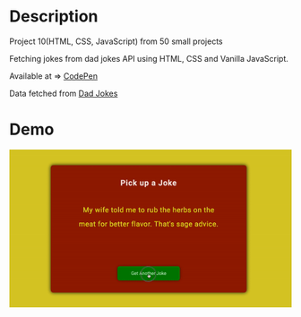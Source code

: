 # Description 

Project 10(HTML, CSS, JavaScript) from 50 small projects

Fetching jokes from dad jokes API using HTML, CSS and Vanilla JavaScript. 

Available at => [CodePen](https://codepen.io/geritooo123/full/OJRagvQ)

Data fetched from [Dad Jokes](https://icanhazdadjoke.com/api)

# Demo

![demo gif](./example.gif)
